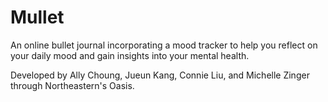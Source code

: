 # Mullet
An online bullet journal incorporating a mood tracker to help you reflect on your daily mood and gain insights into your mental health.

Developed by Ally Choung, Jueun Kang, Connie Liu, and Michelle Zinger through Northeastern's Oasis.
